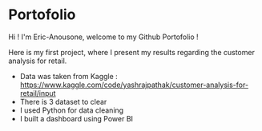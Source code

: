 # Portofolio

Hi !
I'm Eric-Anousone, welcome to my Github Portofolio !

Here is my first project, where I present my results regarding the customer analysis for retail.

* Data was taken from Kaggle : https://www.kaggle.com/code/yashrajpathak/customer-analysis-for-retail/input
* There is 3 dataset to clear
* I used Python for data cleaning 
* I built a dashboard using Power BI
